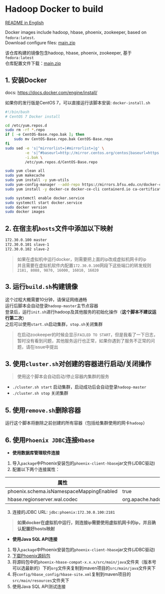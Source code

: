 # Hadoop Docker to build

[README in English](https://github.com/SzLeaves/hadoop_dockerfile/blob/main/readme_en.md)  

Docker images include hadoop, hbase, phoenix, zookeeper, based on `fedora:latest`.  
Download configure files: [main.zip](https://github.com/SzLeaves/hadoop_dockerfile/archive/refs/heads/main.zip)

该仓库构建的镜像包含hadoop, hbase, phoenix, zookeeper, 基于`fedora:latest`  
仓库配置文件下载：[main.zip](https://github.com/SzLeaves/hadoop_dockerfile/archive/refs/heads/main.zip)


## 1. 安装Docker
docs: https://docs.docker.com/engine/install/  

如果你的发行版是CentOS 7，可以直接运行该脚本安装: `docker-install.sh`
```bash
#!/bin/bash
# CentOS 7 Docker install

cd /etc/yum.repos.d
sudo rm -rf *.repo
if [ -e CentOS-Base.repo.bak ]; then
    sudo mv CentOS-Base.repo.bak CentOS-Base.repo
fi
sudo sed -e 's|^mirrorlist=|#mirrorlist=|g' \
         -e 's|^#baseurl=http://mirror.centos.org/centos|baseurl=https://mirrors.ustc.edu.cn/centos|g' \
         -i.bak \
         /etc/yum.repos.d/CentOS-Base.repo

sudo yum clean all
sudo yum makecache
sudo yum install -y yum-utils
sudo yum-config-manager --add-repo https://mirrors.bfsu.edu.cn/docker-ce/linux/centos/docker-ce.repo
sudo yum install -y docker-ce docker-ce-cli containerd.io ca-certificates

sudo systemctl enable docker.service
sudo systemctl start docker.service
sudo docker version
sudo docker images
```

## 2. 在宿主机`hosts`文件中添加以下映射
```bash
172.30.0.100 master
172.30.0.101 slave-1
172.30.0.102 slave-2
```
> 如果在虚拟机中运行docker，则需要把上面的ip改成虚拟机网卡的ip  
> 并且需要在虚拟机软件内配置`172.30.0.100`网段下这些端口的转发规则  
> `2181, 8088, 9870, 16000, 16010, 16020`

## 3. 运行`build.sh`构建镜像
这个过程大概需要10分钟，请保证网络通畅  
运行后脚本会自动登录`hadoop-master`主节点容器  
登录后，运行`init.sh`进行hadoop及其他服务的初始化操作（**这个脚本不建议运行第二次**）  
之后可以使用`start.sh`启动集群，`stop.sh`关闭集群
> 在启动zookeeper的时候会显示`FAILED TO START`，但是我看了一下日志，暂时没有看到问题，其他服务运行也正常，如果你遇到了服务不正常的问题，请在issue中提出


## 3. 使用`cluster.sh`对创建的容器进行启动/关闭操作
> 使用这个脚本会自动启动/停止容器内集群的服务
* `./cluster.sh start` 启动集群，启动成功后会自动登录`hadoop-master`
* `./cluster.sh stop` 关闭集群

## 5. 使用`remove.sh`删除容器
运行这个脚本将删除之前创建的所有容器（包括给集群使用的网卡`hadoop`）

## 6. 使用`Phoenix JDBC`连接`Hbase`
* **使用数据库管理软件连接**
1. 导入`package`中Phoenix安装包的`phoenix-client-hbase`jar文件(JDBC驱动)  
2. 配置以下两个连接属性：  

| 属性                                      | 值                                                            |
|-------------------------------------------|---------------------------------------------------------------|
| phoenix.schema.isNamespaceMappingEnabled  | true                                                          |
| hbase.regionserver.wal.codec              | org.apache.hadoop.hbase.regionserver.wal.IndexedWALEditCodec  |

3. 连接的JDBC URL: `jdbc:phoenix:172.30.0.100:2181`
> **如果docker在虚拟机中运行，则连接ip需要使用虚拟机网卡的ip，并且确认配置好hosts映射**

* **使用Java SQL API连接**
1. 导入`package`中Phoenix安装包的`phoenix-client-hbase`jar文件(JDBC驱动)  
2. [下载Phoenix源码包](https://mirrors.bfsu.edu.cn/apache/phoenix/phoenix-5.1.2/phoenix-5.1.2-src.tar.gz)
3. 将源码包中的`phoenix-hbase-compat-x.x.x/src/main/java`文件夹（版本号可以选最新的）下的`org`文件夹复制到maven项目的`src/main/java`文件夹下
4. 将`config/hbase_config/hbase-site.xml`复制到maven项目的`src/main/resources`文件夹下
5. 使用Java SQL API测试连接
